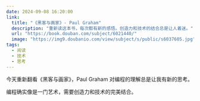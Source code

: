 ```yaml
---
date: 2024-09-08 16:20:00
link:
  title: "《黑客与画家》- Paul Graham"
  description: "重新读这本书，每次都有新的感悟。创造力和技术的结合总是让人着迷。"
  url: "https://book.douban.com/subject/6021440/"
  image: "https://img9.doubanio.com/view/subject/s/public/s6037605.jpg"
tags:
  - 阅读
  - 技术
  - 思考
---
```


今天重新翻看《黑客与画家》，Paul Graham 对编程的理解总是让我有新的思考。

编程确实像是一门艺术，需要创造力和技术的完美结合。